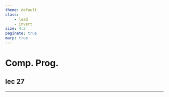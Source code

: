 ```yaml
---
theme: default
class: 
    - lead
    - invert
size: 4:3
paginate: true
marp: true
---
```

# Comp. Prog.
## lec 27




---

